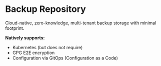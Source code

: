 Backup Repository
=================

Cloud-native, zero-knowledge, multi-tenant backup storage with minimal footprint.

**Natively supports:**
- Kubernetes (but does not require)
- GPG E2E encryption
- Configuration via GitOps (Configuration as a Code)
